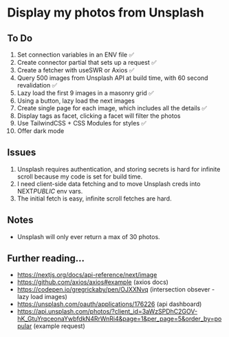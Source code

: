 # Display my photos from Unsplash

## To Do

1. Set connection variables in an ENV file ✅
2. Create connector partial that sets up a request ✅
3. Create a fetcher with useSWR or Axios ✅
4. Query 500 images from Unsplash API at build time, with 60 second revalidation ✅
5. Lazy load the first 9 images in a masonry grid ✅
6. Using a button, lazy load the next images
7. Create single page for each image, which includes all the details ✅
8. Display tags as facet, clicking a facet will filter the photos
9. Use TailwindCSS + CSS Modules for styles ✅
10. Offer dark mode

## Issues

1. Unsplash requires authentication, and storing secrets is hard for infinite scroll because my code is set for build time.
2. I need client-side data fetching and to move Unsplash creds into NEXT*PUBLIC* env vars.
3. The initial fetch is easy, infinite scroll fetches are hard.

## Notes

- Unsplash will only ever return a max of 30 photos.

## Further reading...

- https://nextjs.org/docs/api-reference/next/image
- https://github.com/axios/axios#example (axios docs)
- https://codepen.io/gregrickaby/pen/OJXXNvq (intersection obsever - lazy load images)
- https://unsplash.com/oauth/applications/176226 (api dashboard)
- https://api.unsplash.com/photos/?client_id=3aWzSPDhC2GOV-hK_GtuYrqceonaYwbfdkN4RrWnRi4&page=1&per_page=5&order_by=popular (example request)
